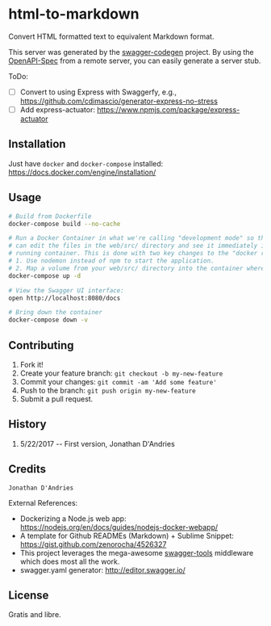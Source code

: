 # html-to-markdown
Convert HTML formatted text to equivalent Markdown format.

This server was generated by the [swagger-codegen](https://github.com/swagger-api/swagger-codegen) project.  By using the [OpenAPI-Spec](https://github.com/OAI/OpenAPI-Specification) from a remote server, you can easily generate a server stub.

ToDo:
- [ ] Convert to using Express with Swaggerfy, e.g., https://github.com/cdimascio/generator-express-no-stress
- [ ] Add express-actuator: https://www.npmjs.com/package/express-actuator

## Installation
Just have `docker` and `docker-compose` installed: https://docs.docker.com/engine/installation/

## Usage
```bash
# Build from Dockerfile
docker-compose build --no-cache
```

```bash
# Run a Docker Container in what we're calling "development mode" so that you
# can edit the files in the web/src/ directory and see it immediately in the
# running container. This is done with two key changes to the "docker run" step:
# 1. Use nodemon instead of npm to start the application.
# 2. Map a volume from your web/src/ directory into the container where the code lives
docker-compose up -d
```

```bash
# View the Swagger UI interface:
open http://localhost:8080/docs
```

```bash
# Bring down the container
docker-compose down -v
```

## Contributing
1. Fork it!
2. Create your feature branch: `git checkout -b my-new-feature`
3. Commit your changes: `git commit -am 'Add some feature'`
4. Push to the branch: `git push origin my-new-feature`
5. Submit a pull request.

## History
1. 5/22/2017 -- First version, Jonathan D'Andries

## Credits
```
Jonathan D'Andries
```
External References:
* Dockerizing a Node.js web app: https://nodejs.org/en/docs/guides/nodejs-docker-webapp/
* A template for Github READMEs (Markdown) + Sublime Snippet: https://gist.github.com/zenorocha/4526327
* This project leverages the mega-awesome [swagger-tools](https://github.com/apigee-127/swagger-tools) middleware which does most all the work.
* swagger.yaml generator: http://editor.swagger.io/

## License
Gratis and libre.
